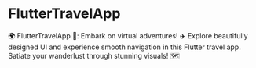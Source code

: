 # FlutterTravelApp
🌍 FlutterTravelApp 🚀: Embark on virtual adventures! ✈️ Explore beautifully designed UI and experience smooth navigation in this Flutter travel app. Satiate your wanderlust through stunning visuals! 🗺️
